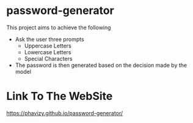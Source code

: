 # password-generator
This project aims to achieve the following
* Ask the user three prompts 
    * Uppercase Letters
    * Lowercase Letters
    * Special Characters
* The password is then generated based on the decision made by the model

# Link To The WebSite
https://phavizy.github.io/password-generator/